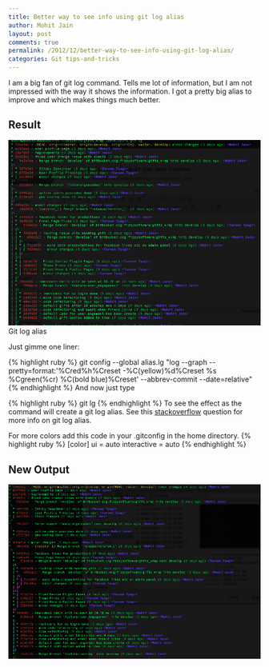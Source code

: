 ```yaml
---
title: Better way to see info using git log alias
author: Mohit Jain
layout: post
comments: true
permalink: /2012/12/better-way-to-see-info-using-git-log-alias/
categories: Git tips-and-tricks
---
```

I am a big fan of git log command. Tells me lot of information, but I am not impressed with the way it shows the information. I got a pretty big alias to improve and which makes things much better.


## Result


![Git log alias](/wp-content/uploads/2012/12/Screen-Shot-2012-12-09-at-12.50.56-AM.png)
Git log alias

Just gimme one liner:

{% highlight ruby %}
git config --global alias.lg "log --graph --pretty=format:'%Cred%h%Creset -%C(yellow)%d%Creset %s %Cgreen(%cr) %C(bold blue)%Creset' --abbrev-commit --date=relative"
{% endhighlight %}
And now just type

{% highlight ruby %}
git lg
{% endhighlight %}
To see the effect as the command will create a git log alias. See this [stackoverflow][3] question for more info on git log alias.

 [3]: http://stackoverflow.com/questions/1057564/pretty-git-branch-graphs "Git log Alias"

For more colors add this code in your .gitconfig in the home directory.
{% highlight ruby %}
    [color]
        ui = auto
        interactive = auto
{% endhighlight %}

## New Output

![Better Git log alias](/wp-content/uploads/2012/12/Screen-Shot-2012-12-09-at-1.50.47-AM.png?fit=950,658)
